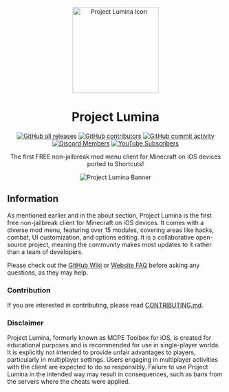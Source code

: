 <div align="center">
  <img src="https://github.com/riqvip/Project-Lumina/assets/95001376/f0a8678b-f5b1-49bc-a494-00e8631a4363" alt="Project Lumina Icon" width="200" height="200">

  # Project Lumina

  [![GitHub all releases](https://img.shields.io/github/downloads/riqvip/Project-Lumina/total?label=Downloads&logo=GitHub)](https://github.com/riqvip/Project-Lumina/releases)
  [![GitHub contributors](https://img.shields.io/github/contributors/riqvip/Project-Lumina?label=Contributors&logo=GitHub)](https://github.com/riqvip/Project-Lumina/graphs/contributors)
  [![GitHub commit activity](https://img.shields.io/github/commit-activity/m/riqvip/Project-Lumina/gh-pages?label=Commits&logo=GitHub)](https://github.com/riqvip/Project-Lumina/commits/gh-pages) \
  [![Discord Members](https://img.shields.io/discord/1108765458309587096?label=Members&logo=Discord&style=flat&color=#1A6334)](https://discord.com/invite/7ppv6m7huM)
  [![YouTube Subscribers](https://img.shields.io/youtube/channel/subscribers/UC5FKOT4QgTMt5oDpBs6xYWw)](https://youtube.com/@ProjectLuminaMC)
  
  The first FREE non-jailbreak mod menu client for Minecraft on iOS devices ported to Shortcuts!

  <img src="https://github.com/riqvip/Project-Lumina/assets/95001376/de6254ca-6ff1-43c4-988c-981aa47dc3ee" alt="Project Lumina Banner">
</div>

## Information
As mentioned earlier and in the about section, Project Lumina is the first free non-jailbreak client for Minecraft on iOS devices. It comes with a diverse mod menu, featuring over 15 modules, covering areas like hacks, combat, UI customization, and options editing. It is a collaborative open-source project, meaning the community makes most updates to it rather than a team of developers.

Please check out the [GitHub Wiki](https://github.com/riqvip/Project-Lumina/wiki) or [Website FAQ](https://projectlumina.xyz/faq) before asking any questions, as they may help.

### Contribution
If you are interested in contributing, please read [CONTRIBUTING.md](https://github.com/riqvip/Project-Lumina/blob/main/CONTRIBUTING.md).

### Disclaimer
Project Lumina, formerly known as MCPE Toolbox for iOS, is created for educational purposes and is recommended for use in single-player worlds. It is explicitly not intended to provide unfair advantages to players, particularly in multiplayer settings. Users engaging in multiplayer activities with the client are expected to do so responsibly. Failure to use Project Lumina in the intended way may result in consequences, such as bans from the servers where the cheats were applied.
